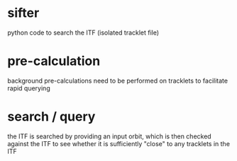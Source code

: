 # sifter 
python code to search the ITF (isolated tracklet file) 

# pre-calculation 
background pre-calculations need to be performed on tracklets to facilitate rapid querying 

# search / query  
the ITF is searched by providing an input orbit, which is then checked against the ITF to see whether it is sufficiently "close" to any tracklets in the ITF

